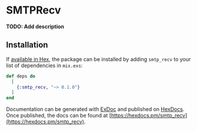 # SMTPRecv

**TODO: Add description**

## Installation

If [available in Hex](https://hex.pm/docs/publish), the package can be installed
by adding `smtp_recv` to your list of dependencies in `mix.exs`:

```elixir
def deps do
  [
    {:smtp_recv, "~> 0.1.0"}
  ]
end
```

Documentation can be generated with [ExDoc](https://github.com/elixir-lang/ex_doc)
and published on [HexDocs](https://hexdocs.pm). Once published, the docs can
be found at [https://hexdocs.pm/smtp_recv](https://hexdocs.pm/smtp_recv).

